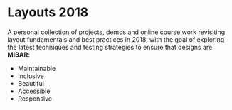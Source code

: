 # Layouts 2018

A personal collection of projects, demos and online course work revisiting layout fundamentals and best practices in 2018, with the goal of exploring the latest techniques and testing strategies to ensure that designs are **MIBAR**:

* Maintainable
* Inclusive
* Beautiful
* Accessible
* Responsive
